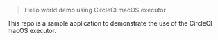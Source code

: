 > Hello world demo using CircleCI macOS executor

This repo is a sample application to demonstrate the use of the CircleCI macOS executor. 

